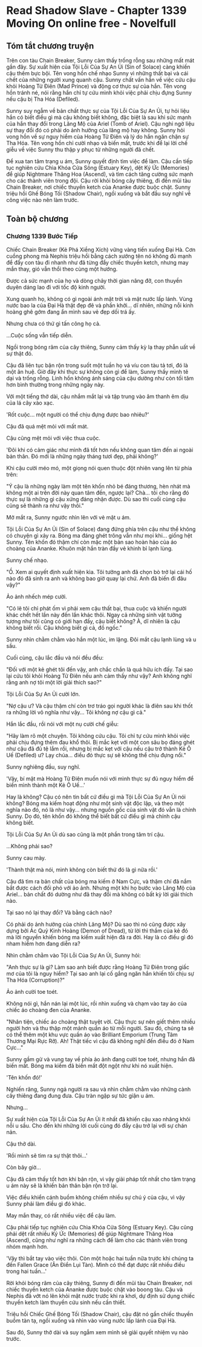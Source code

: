 # Read Shadow Slave - Chapter 1339 Moving On online free - Novelfull

## Tóm tắt chương truyện

Trên con tàu Chain Breaker, Sunny cảm thấy trống rỗng sau những mất mát gần đây. Sự xuất hiện của Tội Lỗi Của Sự An Ủi (Sin of Solace) càng khiến cậu thêm bực bội. Tên vong hồn chế nhạo Sunny vì những thất bại và cái chết của những người xung quanh cậu. Sunny chất vấn hắn về việc cứu cậu khỏi Hoàng Tử Điên (Mad Prince) và động cơ thực sự của hắn. Tên vong hồn tránh né, nói rằng hắn chỉ tự cứu mình khỏi việc phải chịu đựng Sunny nếu cậu bị Tha Hóa (Defiled).

Sunny suy ngẫm về bản chất thực sự của Tội Lỗi Của Sự An Ủi, tự hỏi liệu hắn có biết điều gì mà cậu không biết không, đặc biệt là sau khi sức mạnh của hắn thay đổi trong Lăng Mộ của Ariel (Tomb of Ariel). Cậu nghi ngờ liệu sự thay đổi đó có phải do ảnh hưởng của lăng mộ hay không. Sunny hỏi vong hồn về sự nguy hiểm của Hoàng Tử Điên và lý do hắn ngăn chặn sự Tha Hóa. Tên vong hồn chỉ cười nhạo và biến mất, trước khi để lại lời chế giễu về việc Sunny thu thập y phục từ những người đã chết.

Để xua tan tâm trạng u ám, Sunny quyết định tìm việc để làm. Cậu cần tiếp tục nghiên cứu Chìa Khóa Cửa Sông (Estuary Key), dệt Ký Ức (Memories) để giúp Nightmare Thăng Hoa (Ascend), và tìm cách tăng cường sức mạnh cho các thành viên trong đội. Cậu rời khỏi bóng cây thiêng, đi đến mũi tàu Chain Breaker, nơi chiếc thuyền ketch của Ananke được buộc chặt. Sunny triệu hồi Ghế Bóng Tối (Shadow Chair), ngồi xuống và bắt đầu suy nghĩ về công việc nào nên làm trước.

## Toàn bộ chương

### Chương 1339 Bước Tiếp

Chiếc Chain Breaker (Kẻ Phá Xiềng Xích) vững vàng tiến xuống Đại Hà. Cơn cuồng phong mà Nephis triệu hồi bằng cách xướng tên nó không đủ mạnh để đẩy con tàu đi nhanh như đã từng đẩy chiếc thuyền ketch, nhưng may mắn thay, gió vẫn thổi theo cùng một hướng.

Được cả sức mạnh của họ và dòng chảy thời gian nâng đỡ, con thuyền duyên dáng lao đi với tốc độ kinh người.

Xung quanh họ, không có gì ngoài ánh mặt trời và mặt nước lấp lánh. Vùng nước bao la của Đại Hà thật đẹp đẽ và phấn khởi... dĩ nhiên, những nỗi kinh hoàng ghê gớm đang ẩn mình sau vẻ đẹp dối trá ấy.

Nhưng chưa có thứ gì tấn công họ cả.

...Cuộc sống vẫn tiếp diễn.

Ngồi trong bóng râm của cây thiêng, Sunny cảm thấy kỳ lạ thay phẫn uất về sự thật đó.

Cậu đã liên tục bận rộn trong suốt một tuần họ vá víu con tàu tả tơi, đó là một ân huệ. Giờ đây khi thực sự không còn gì để làm, Sunny thấy mình tê dại và trống rỗng. Linh hồn không ánh sáng của cậu dường như còn tối tăm hơn bình thường trong những ngày này.

Với một tiếng thở dài, cậu nhắm mắt lại và tập trung vào âm thanh êm dịu của lá cây xào xạc.

'Rốt cuộc... một người có thể chịu đựng được bao nhiêu?'

Cậu đã quá mệt mỏi với mất mát.

Cậu cũng mệt mỏi với việc thua cuộc.

'Đôi khi có cảm giác như mình đã tốt hơn nếu không quan tâm đến ai ngoài bản thân. Đó mới là những ngày tháng tươi đẹp, phải không?'

Khi cậu cười méo mó, một giọng nói quen thuộc đột nhiên vang lên từ phía trên:

"Ý cậu là những ngày làm một tên khốn nhỏ bé đáng thương, hèn nhát mà không một ai trên đời này quan tâm đến, ngược lại? Chà... tôi cho rằng đó thực sự là những gì cậu xứng đáng nhận được. Dù sao thì cuối cùng cậu cũng sẽ thành ra như vậy thôi."

Mở mắt ra, Sunny ngước nhìn lên với vẻ mặt u ám.

Tội Lỗi Của Sự An Ủi (Sin of Solace) đang đứng phía trên cậu như thể không có chuyện gì xảy ra. Bóng ma đáng ghét trông vẫn như mọi khi... giống hệt Sunny. Tên khốn đó thậm chí còn mặc một bản sao hoàn hảo của áo choàng của Ananke. Khuôn mặt hắn tràn đầy vẻ khinh bỉ lạnh lùng.

Sunny chế nhạo.

"Ồ. Xem ai quyết định xuất hiện kìa. Tôi tưởng anh đã chọn bò trở lại cái hố nào đó đã sinh ra anh và không bao giờ quay lại chứ. Anh đã biến đi đâu vậy?"

Ảo ảnh nhếch mép cười.

"Có lẽ tôi chỉ phát ốm vì phải xem cậu thất bại, thua cuộc và khiến người khác chết hết lần này đến lần khác thôi. Ngay cả những sinh vật tưởng tượng như tôi cũng có giới hạn đấy, cậu biết không? À, dĩ nhiên là cậu không biết rồi. Cậu không biết gì cả, đồ ngốc."

Sunny nhìn chằm chằm vào hắn một lúc, im lặng. Đôi mắt cậu lạnh lùng và u sầu.

Cuối cùng, cậu lắc đầu và nói đều đều:

"Đối với một kẻ ghét tôi đến vậy, anh chắc chắn là quá hữu ích đấy. Tại sao lại cứu tôi khỏi Hoàng Tử Điên nếu anh cảm thấy như vậy? Anh không nghĩ rằng anh nợ tôi một lời giải thích sao?"

Tội Lỗi Của Sự An Ủi cười lớn.

"Nợ cậu ư? Và cậu thậm chí còn trơ tráo gọi người khác là điên sau khi thốt ra những lời vô nghĩa như vậy... Tôi không nợ cậu gì cả."

Hắn lắc đầu, rồi nói với một nụ cười chế giễu:

"Hãy làm rõ một chuyện. Tôi không cứu cậu. Tôi chỉ tự cứu mình khỏi việc phải chịu đựng thêm đau khổ thôi. Bị mắc kẹt với một con sâu bọ đáng ghét như cậu đã đủ tệ lắm rồi, nhưng bị mắc kẹt với cậu nếu cậu trở thành Kẻ Ô Uế (Defiled) ư? Lạy chúa... điều đó thực sự sẽ không thể chịu đựng nổi."

Sunny nghiêng đầu, suy nghĩ.

'Vậy, bí mật mà Hoàng Tử Điên muốn nói với mình thực sự đủ nguy hiểm để biến mình thành một Kẻ Ô Uế...'

Hay là không? Cậu có nên tin bất cứ điều gì mà Tội Lỗi Của Sự An Ủi nói không? Bóng ma kiếm hoạt động như một sinh vật độc lập, và theo một nghĩa nào đó, nó là như vậy... nhưng nguồn gốc của sinh vật đó vẫn là chính Sunny. Do đó, tên khốn đó không thể biết bất cứ điều gì mà chính cậu không biết.

Tội Lỗi Của Sự An Ủi dù sao cũng là một phần trong tâm trí cậu.

...Không phải sao?

Sunny cau mày.

'Thành thật mà nói, mình không còn biết thứ đó là gì nữa rồi.'

Cậu đã tìm ra bản chất của bóng ma kiếm ở Nam Cực, và thậm chí đã nắm bắt được cách đối phó với ảo ảnh. Nhưng một khi họ bước vào Lăng Mộ của Ariel... bản chất đó dường như đã thay đổi mà không có bất kỳ lời giải thích nào.

Tại sao nó lại thay đổi? Và bằng cách nào?

Có phải do ảnh hưởng của chính Lăng Mộ? Dù sao thì nó cũng được xây dựng bởi Ác Quỷ Kinh Hoàng (Demon of Dread), từ lời thì thầm của kẻ đó mà lời nguyền khiến bóng ma kiếm xuất hiện đã ra đời. Hay là có điều gì đó nham hiểm hơn đang diễn ra?

Nhìn chằm chằm vào Tội Lỗi Của Sự An Ủi, Sunny hỏi:

"Anh thực sự là gì? Làm sao anh biết được rằng Hoàng Tử Điên trong giấc mơ của tôi là nguy hiểm? Tại sao anh lại cố gắng ngăn hắn khiến tôi chịu sự Tha Hóa (Corruption)?"

Ảo ảnh cười toe toét.

Không nói gì, hắn nán lại một lúc, rồi nhìn xuống và chạm vào tay áo của chiếc áo choàng đen của Ananke.

"Nhân tiện, chiếc áo choàng thật tuyệt vời. Cậu thực sự nên giết thêm nhiều người hơn và thu thập một mảnh quần áo từ mỗi người. Sau đó, chúng ta sẽ có thể thêm một khu vực quần áo vào Brilliant Emporium (Trung Tâm Thương Mại Rực Rỡ). Ah! Thật tiếc vì cậu đã không nghĩ đến điều đó ở Nam Cực..."

Sunny gầm gừ và vung tay về phía ảo ảnh đang cười toe toét, nhưng hắn đã biến mất. Bóng ma kiếm đã biến mất đột ngột như khi nó xuất hiện.

'Tên khốn đó!'

Nghiến răng, Sunny ngả người ra sau và nhìn chằm chằm vào những cành cây thiêng đang đung đưa. Cậu tràn ngập sự tức giận u ám.

Nhưng...

Sự xuất hiện của Tội Lỗi Của Sự An Ủi ít nhất đã khiến cậu xao nhãng khỏi nỗi u sầu. Cho đến khi những lời cuối cùng đó đẩy cậu trở lại với sự chán nản.

Cậu thở dài.

'Rồi mình sẽ tìm ra sự thật thôi...'

Còn bây giờ...

Cậu đã cảm thấy tốt hơn khi bận rộn, vì vậy giải pháp tốt nhất cho tâm trạng u ám này sẽ là khiến bản thân bận rộn trở lại.

Việc điều khiển cánh buồm không chiếm nhiều sự chú ý của cậu, vì vậy Sunny phải làm điều gì đó khác.

May mắn thay, có rất nhiều việc để cậu làm.

Cậu phải tiếp tục nghiên cứu Chìa Khóa Cửa Sông (Estuary Key). Cậu cũng phải dệt rất nhiều Ký Ức (Memories) để giúp Nightmare Thăng Hoa (Ascend), cũng như nghĩ ra những cách để làm cho các thành viên trong nhóm mạnh hơn.

'Vậy thì bắt tay vào việc thôi. Còn một hoặc hai tuần nữa trước khi chúng ta đến Fallen Grace (Ân Điển Lụi Tàn). Mình có thể đạt được rất nhiều điều trong hai tuần...'

Rời khỏi bóng râm của cây thiêng, Sunny đi đến mũi tàu Chain Breaker, nơi chiếc thuyền ketch của Ananke được buộc chặt vào boong tàu. Cậu và Nephis đã vớt nó lên khỏi mặt nước trước khi ra khơi, dự định sử dụng chiếc thuyền ketch làm thuyền cứu sinh nếu cần thiết.

Triệu hồi Chiếc Ghế Bóng Tối (Shadow Chair), cậu đặt nó gần chiếc thuyền buồm tàn tạ, ngồi xuống và nhìn vào vùng nước lấp lánh của Đại Hà.

Sau đó, Sunny thở dài và suy ngẫm xem mình sẽ giải quyết nhiệm vụ nào trước.